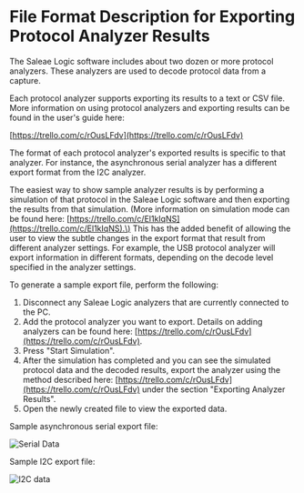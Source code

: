 # File Format Description for Exporting Protocol Analyzer Results

The Saleae Logic software includes about two dozen or more protocol analyzers. These analyzers are used to decode protocol data from a capture.

Each protocol analyzer supports exporting its results to a text or CSV file. More information on using protocol analyzers and exporting results can be found in the user's guide here:

[https://trello.com/c/rOusLFdv](https://trello.com/c/rOusLFdv)

The format of each protocol analyzer's exported results is specific to that analyzer. For instance, the asynchronous serial analyzer has a different export format from the I2C analyzer.

The easiest way to show sample analyzer results is by performing a simulation of that protocol in the Saleae Logic software and then exporting the results from that simulation. \(More information on simulation mode can be found here: [https://trello.com/c/El1kIqNS](https://trello.com/c/El1kIqNS).\) This has the added benefit of allowing the user to view the subtle changes in the export format that result from different analyzer settings. For example, the USB protocol analyzer will export information in different formats, depending on the decode level specified in the analyzer settings.

To generate a sample export file, perform the following:

1. Disconnect any Saleae Logic analyzers that are currently connected to the PC.
2. Add the protocol analyzer you want to export. Details on adding analyzers can be found here: [https://trello.com/c/rOusLFdv](https://trello.com/c/rOusLFdv).
3. Press "Start Simulation".
4. After the simulation has completed and you can see the simulated protocol data and the decoded results, export the analyzer using the method described here: [https://trello.com/c/rOusLFdv](https://trello.com/c/rOusLFdv) under the section "Exporting Analyzer Results".
5. Open the newly created file to view the exported data.

Sample asynchronous serial export file:

![Serial Data](https://trello-attachments.s3.amazonaws.com/55f0a61a10f9f592573a4205/58ee6859e178f96cf5d1220e/584fca0e7d974b58b62a98c289922e03/async.PNG)

Sample I2C export file:

![I2C data](https://trello-attachments.s3.amazonaws.com/55f0a61a10f9f592573a4205/58ee6859e178f96cf5d1220e/af21b87703465b5ba48e1b6d1956c01c/i2c.PNG)

